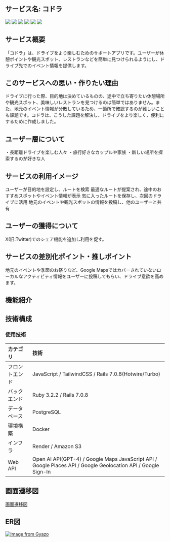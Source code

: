 
## サービス名: コドラ

<img src="https://img.shields.io/badge/-RubyonRails-CC0000.svg?logo=rubyonrails&style=popout"> <img src="https://img.shields.io/badge/-Ruby-CC342D.svg?logo=ruby&style=popout"> <img src="https://img.shields.io/badge/-Javascript-F7DF1E.svg?logo=javascript&style=popout">
 <img src="https://img.shields.io/badge/-Docker-1488C6.svg?logo=docker&style=popout"> <img src="https://img.shields.io/badge/-Postgresql-336791.svg?logo=postgresql&style=popout"> <img src="https://img.shields.io/badge/-Amazon-FF9900.svg?logo=amazon&style=popout">


## サービス概要

「コドラ」は、ドライブをより楽しむためのサポートアプリです。ユーザーが休憩ポイントや観光スポット、レストランなどを簡単に見つけられるようにし、ドライブ先でのイベント情報を提供します。

## このサービスへの思い・作りたい理由
ドライブに行った際、目的地は決めているものの、途中で立ち寄りたい休憩場所や観光スポット、美味しいレストランを見つけるのは簡単ではありません。また、地元のイベント情報が分散しているため、一箇所で確認するのが難しいことも課題です。コドラは、こうした課題を解決し、ドライブをより楽しく、便利にするために作成しました。

## ユーザー層について
・長距離ドライブを楽しむ人々
 ・旅行好きなカップルや家族
 ・新しい場所を探索するのが好きな人

## サービスの利用イメージ
ユーザーが目的地を設定し、ルートを検索
最適なルートが提案され、途中のおすすめスポットやイベント情報が表示
気に入ったルートを保存し、次回のドライブに活用
地元のイベントや観光スポットの情報を投稿し、他のユーザーと共有

## ユーザーの獲得について
X(旧:Twitter)でのシェア機能を追加し利用を促す。

## サービスの差別化ポイント・推しポイント
地元のイベントや季節のお祭りなど、Google Mapsではカバーされていないローカルなアクティビティ情報をユーザーに投稿してもらい、ドライブ意欲を高めます。

## 機能紹介


	
	

## 技術構成
### 使用技術
|カテゴリ|技術|
|:-------------|:------------|
|フロントエンド|JavaScript / TailwindCSS / Rails 7.0.8(Hotwire/Turbo)|
|バックエンド|Ruby 3.2.2 / Rails 7.0.8|
|データベース|PostgreSQL|
|環境構築|Docker|
|インフラ|Render / Amazon S3 |
|Web API| Open AI API(GPT-4) / Google Maps JavaScript API / Google Places API / Google Geolocation API / Google Sign-In |
	
	
## 画面遷移図
[画面遷移図](https://www.figma.com/design/t6d8lv9hHXj49bZN5oKT8D/runteq%E5%8D%92%E6%A5%AD%E5%88%B6%E4%BD%9C?node-id=0-1&t=0ZLOjcjA4HG9lWPC-0)

## ER図
[![Image from Gyazo](https://i.gyazo.com/7e73709546f49de6076c7e34576d00d4.png)](https://gyazo.com/7e73709546f49de6076c7e34576d00d4)
